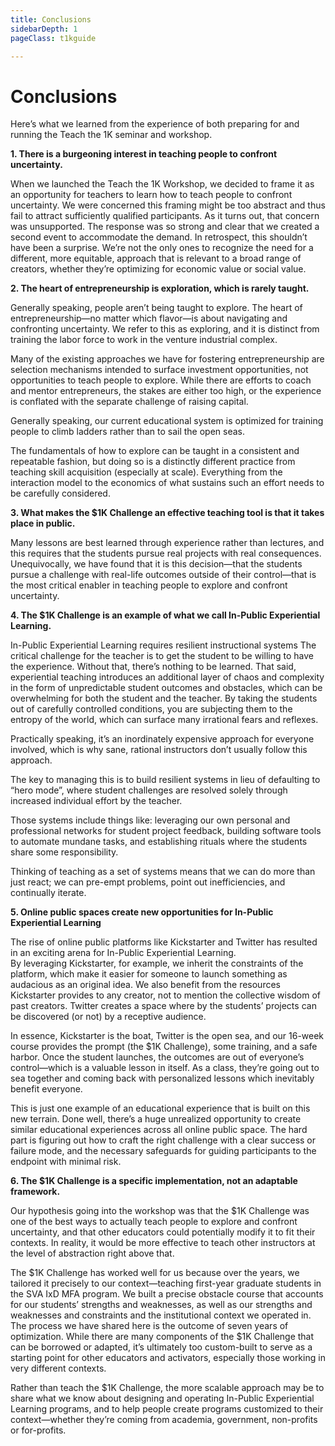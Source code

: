 ```yaml
---
title: Conclusions
sidebarDepth: 1
pageClass: t1kguide

---
```


# Conclusions

Here’s what we learned from the experience of both preparing for and running the Teach the 1K seminar and workshop.

**1. There is a burgeoning interest in teaching people to confront uncertainty.**

When we launched the Teach the 1K Workshop, we decided to frame it as an opportunity for teachers to learn how to teach people to confront uncertainty.  We were concerned this framing might be too abstract and thus fail to attract sufficiently qualified participants.  As it turns out, that concern was unsupported.  The response was so strong and clear that we created a second event to accommodate the demand.
In retrospect, this shouldn’t have been a surprise.  We’re not the only ones to recognize the need for a different, more equitable, approach that is relevant to a broad range of creators, whether they’re optimizing for economic value or social value.

**2. The heart of entrepreneurship is exploration, which is rarely taught.**

Generally speaking, people aren’t being taught to explore.
The heart of entrepreneurship—no matter which flavor—is about navigating and confronting uncertainty.  We refer to this as exploring, and it is distinct from training the labor force to work in the venture industrial complex.

Many of the existing approaches we have for fostering entrepreneurship are selection mechanisms intended to surface investment opportunities, not opportunities to teach people to explore. While there are efforts to coach and mentor entrepreneurs, the stakes are either too high, or the experience is conflated with the separate challenge of raising capital.

Generally speaking, our current educational system is optimized for training people to climb ladders rather than to sail the open seas.

The fundamentals of how to explore can be taught in a consistent and repeatable fashion, but doing so is a distinctly different practice from teaching skill acquisition (especially at scale). Everything from the interaction model to the economics of what sustains such an effort needs to be carefully considered.

**3. What makes the $1K Challenge an effective teaching tool is that it takes place in public.**

Many lessons are best learned through experience rather than lectures, and this requires that the students pursue real projects with real consequences.
Unequivocally, we have found that it is this decision—that the students pursue a challenge with real-life outcomes outside of their control—that is the most critical enabler in teaching people to explore and confront uncertainty.  

**4. The $1K Challenge is an example of what we call In-Public Experiential Learning.**

In-Public Experiential Learning requires resilient instructional systems
The critical challenge for the teacher is to get the student to be willing to have the experience.  Without that, there’s nothing to be learned.
That said, experiential teaching introduces an additional layer of chaos and complexity in the form of unpredictable student outcomes and obstacles, which can be overwhelming for both the student and the teacher.  By taking the students out of carefully controlled conditions, you are subjecting them to the entropy of the world, which can surface many irrational fears and reflexes.

Practically speaking, it’s an inordinately expensive approach for everyone involved, which is why sane, rational instructors don’t usually follow this approach.

The key to managing this is to build resilient systems in lieu of defaulting to “hero mode”, where student challenges are resolved solely through increased individual effort by the teacher.

Those systems include things like: leveraging our own personal and professional networks for student project feedback, building software tools to automate mundane tasks, and establishing rituals where the students share some responsibility.

Thinking of teaching as a set of systems means that we can do more than just react; we can pre-empt problems, point out inefficiencies, and continually iterate.

**5. Online public spaces create new opportunities for In-Public Experiential Learning**

The rise of online public platforms like Kickstarter and Twitter has resulted in an exciting arena for In-Public Experiential Learning.  
By leveraging Kickstarter, for example, we inherit the constraints of the platform, which make it easier for someone to launch something as audacious as an original idea. We also benefit from the resources Kickstarter provides to any creator, not to mention the collective wisdom of past creators.  Twitter creates a space where by the students’ projects can be discovered (or not) by a receptive audience.  

In essence, Kickstarter is the boat, Twitter is the open sea, and our 16-week course provides the prompt (the $1K Challenge), some training, and a safe harbor.  Once the student launches, the outcomes are out of everyone’s control—which is a valuable lesson in itself.  As a class, they’re going out to sea together and coming back with personalized lessons which inevitably benefit everyone.

This is just one example of an educational experience that is built on this new terrain.  Done well, there’s a huge unrealized opportunity to create similar educational experiences across all online public space. The hard part is figuring out how to craft the right challenge with a clear success or failure mode, and the necessary safeguards for guiding participants to the endpoint with minimal risk.

**6. The $1K Challenge is a specific implementation, not an adaptable framework.**

Our hypothesis going into the workshop was that the $1K Challenge was one of the best ways to actually teach people to explore and confront uncertainty, and that other educators could potentially modify it to fit their contexts.
In reality, it would be more effective to teach other instructors at the level of abstraction right above that.

The $1K Challenge has worked well for us because over the years, we tailored it precisely to our context—teaching first-year graduate students in the SVA IxD MFA program. We built a precise obstacle course that accounts for our students’ strengths and weaknesses, as well as our strengths and weaknesses and constraints and the institutional context we operated in. The process we have shared here is the outcome of seven years of optimization.
While there are many components of the $1K Challenge that can be borrowed or adapted, it’s ultimately too custom-built to serve as a starting point for other educators and activators, especially those working in very different contexts.

Rather than teach the $1K Challenge, the more scalable approach may be to share what we know about designing and operating In-Public Experiential Learning programs, and to help people create programs customized to their context—whether they’re coming from academia, government, non-profits or for-profits.
